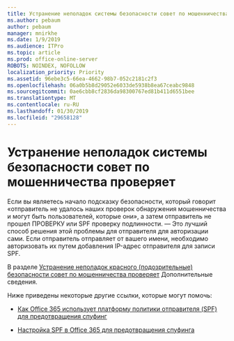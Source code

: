 ```yaml
---
title: Устранение неполадок системы безопасности совет по мошенничества проверяет
ms.author: pebaum
author: pebaum
manager: mnirkhe
ms.date: 1/9/2019
ms.audience: ITPro
ms.topic: article
ms.prod: office-online-server
ROBOTS: NOINDEX, NOFOLLOW
localization_priority: Priority
ms.assetid: 96ebe3c5-66ea-4662-98b7-052c2181c2f3
ms.openlocfilehash: 06a0b5b8d29052e6033de5938b8ea67ceabc9848
ms.sourcegitcommit: 0ae6cbb8cf2836da98300767ed81b411d6551bee
ms.translationtype: MT
ms.contentlocale: ru-RU
ms.lasthandoff: 01/30/2019
ms.locfileid: "29658128"
---
```

# <a name="troubleshooting-the-safety-tip-for-fraud-detection-checks"></a>Устранение неполадок системы безопасности совет по мошенничества проверяет



Если вы являетесь начало подсказку безопасности, который говорит «отправитель не удалось наших проверок обнаружения мошенничества и могут быть пользователей, которые они», а затем отправитель не прошел ПРОВЕРКУ или SPF проверку подлинности. — Это лучший способ решения этой проблемы для отправителя для авторизации сами. Если отправитель отправляет от вашего имени, необходимо авторизовать их путем добавления IP-адрес отправителя для записи SPF.
  
В разделе [Устранение неполадок красного (подозрительные) безопасности совет по мошенничества проверяет](https://blogs.msdn.microsoft.com/tzink/2016/11/02/troubleshooting-the-red-suspicious-safety-tip-for-fraud-detection-checks/) Дополнительные сведения. 
  
Ниже приведены некоторые другие ссылки, которые могут помочь:
  
- [Как Office 365 использует платформу политики отправителя (SPF) для предотвращения спуфинг](https://docs.microsoft.com/office365/SecurityCompliance/how-office-365-uses-spf-to-prevent-spoofing)
    
- [Настройка SPF в Office 365 для предотвращения спуфинга](https://docs.microsoft.com/office365/SecurityCompliance/set-up-spf-in-office-365-to-help-prevent-spoofing)
    

